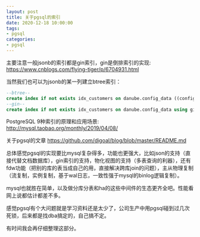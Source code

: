 ```yaml
---
layout: post
title: 关于pgsql的索引
date: 2020-12-18 10:00:00
tags: 
- pgsql
categories:
- pgsql
---
```


主要注意一般jsonb的索引都是gin索引，gin是倒排索引的实现: https://www.cnblogs.com/flying-tiger/p/6704931.html

当然我们也可以为jsonb的某一列建立btree索引：

```sql
--btree--
create index if not exists idx_customers on danube.config_data ((config_info -> 'customers'::text));
--gin--
create index if not exists idx_customers on danube.config_data using gin (config_info, (config_info->'customers'));
```

PostgreSQL 9种索引的原理和应用场景: http://mysql.taobao.org/monthly/2019/04/08/

关于pgsql的文章 https://github.com/digoal/blog/blob/master/README.md

总体感觉pgsql的实现要比mysql复杂得多，功能也更强大，比如json的支持（直接代替文档数据库），gin索引的支持，物化视图的支持（多表查询的利器），还有fdw功能（把别的库的表当成自己的用，直接解决跨库join的问题），主从物理复制（流复制，实例复制，基于wal日志，一致性强于mysql的binlog逻辑复制）。

mysql也就胜在简单，以及做分库分表和ha的这些中间件的生态更齐全吧。性能看网上说都估计都差不多。

感觉pgsql有个大问题就是学习资料还是太少了，公司生产中用pgsql碰到过几次死锁，后来都是找dba搞定的，自己搞不定。

有时间我会再仔细整理这部分。